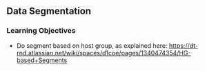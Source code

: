 ## Data Segmentation

### Learning Objectives

- Do segment based on host group, as explained here: https://dt-rnd.atlassian.net/wiki/spaces/d1coe/pages/1340474354/HG-based+Segments